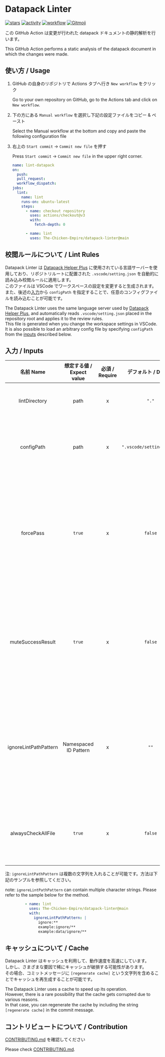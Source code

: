 # Datapack Linter
[![stars](https://img.shields.io/github/stars/ChenCMD/datapack-linter?logo=github)](https://github.com/ChenCMD/datapack-linter/stargazers)
[![activity](https://img.shields.io/github/commit-activity/m/ChenCMD/datapack-linter?label=commit&logo=github)](https://github.com/ChenCMD/datapack-linter/commits/main)
[![workflow](https://img.shields.io/github/actions/workflow/status/ChenCMD/datapack-linter/lint-datapack-dev.yml?branch=main&label=linter)](https://github.com/ChenCMD/datapack-linter/actions?query=workflow%3Atest-run-and-deploy)
[![Gitmoji](https://img.shields.io/badge/gitmoji-%20😜%20😍-FFDD67.svg)](https://gitmoji.carloscuesta.me/)

この GitHub Action は変更が行われた datapack ドキュメントの静的解析を行います。

This GitHub Action performs a static analysis of the datapack document in which the changes were made.


## 使い方 / Usage
1. GitHub の自身のリポジトリで Actions タブへ行き `New workflow` をクリック

   Go to your own repository on GitHub, go to the Actions tab and click on `New workflow`.

1. 下の方にある `Manual workflow` を選択し下記の設定ファイルをコピー & ペースト

   Select the Manual workflow at the bottom and copy and paste the following configuration file

2. 右上の `Start commit` -> `Commit new file` を押す

   Press `Start commit` -> `Commit new file` in the upper right corner.
   ```yaml
   name: lint-datapack
   on:
     push:
     pull_request:
     workflow_dispatch:
   jobs:
     lint:
       name: lint
       runs-on: ubuntu-latest
       steps:
         - name: checkout repository
           uses: actions/checkout@v3
           with:
             fetch-depth: 0

         - name: lint
           uses: The-Chicken-Empire/datapack-linter@main
   ```


## 校閲ルールについて / Lint Rules
Datapack Linter は [Datapack Helper Plus](https://github.com/SPGoding/vscode-datapack-helper-plus) に使用されている言語サーバーを使用しており、リポジトリルートに配置された `.vscode/setting.json` を自動的に読み込み校閲ルールに適用します。  
このファイルは VSCode でワークスペースの設定を変更すると生成されます。  
また、後述の[入力](#入力--inputs)から `configPath` を指定することで、任意のコンフィグファイルを読み込むことが可能です。

The Datapack Linter uses the same language server used by [Datapack Helper Plus](https://github.com/SPGoding/vscode-datapack-helper-plus), and automatically reads `.vscode/setting.json` placed in the repository root and applies it to the review rules.  
This file is generated when you change the workspace settings in VSCode.  
It is also possible to load an arbitrary config file by specifying `configPath` from the [inputs](#入力--inputs) described below.


## 入力 / Inputs
|      名前  Name       | 想定する値 / Expect value | 必須 / Require |   デフォルト / Default    | 概要 / About                                                                                                                                                                                                                                                                                                                                                                                                                   |
| :-------------------: | :-----------------------: | :------------: | :-----------------------: | :----------------------------------------------------------------------------------------------------------------------------------------------------------------------------------------------------------------------------------------------------------------------------------------------------------------------------------------------------------------------------------------------------------------------------- |
|     lintDirectory     |           path            |       x        |           `"."`           | チェックを行うディレクトリ<br>Directory to lint                                                                                                                                                                                                                                                                                                                                                                                |
|      configPath       |           path            |       x        | `".vscode/settings.json"` | 校閲ルールを記載したコンフィグファイルのパス<br>Path to the config file containing the lint rules                                                                                                                                                                                                                                                                                                                              |
|       forcePass       |          `true`           |       x        |          `false`          | チェックに失敗した Datapack ドキュメントが存在するときに step そのものを失敗させるか否か<br>Whether or not to fail the step itself when there is a Datapack document that fails the lint                                                                                                                                                                                                                                       |
|   muteSuccessResult   |          `true`           |       x        |          `false`          | チェックに成功した Datapack ドキュメントのログを無効化するか否か<br>Whether to disable logging of Datapack documents that have been successfully linted                                                                                                                                                                                                                                                                        |
| ignoreLintPathPattern |   Namespaced ID Pattern   |       x        |           `""`            | チェックを行わない Datapack ドキュメントのリソースパスの[名前空間 ID パターン](https://github.com/ChenCMD/datapack-helper-plus-JP/wiki/Access-Modifiers#%E5%90%8D%E5%89%8D%E7%A9%BA%E9%96%93id%E3%83%91%E3%82%BF%E3%83%BC%E3%83%B3)<br>[Namespaced ID Pattern](https://github.com/SpyglassMC/Spyglass/wiki/Access-Modifiers#namespaced-id-pattern) of the resource path of the Datapack document whose lints are to be ignored |
|  alwaysCheckAllFile   |          `true`           |       x        |          `false`          | 常にすべての Datapack ドキュメントをチェックするか否か<br>Whether to always lint all Datapack documents                                                                                                                                                                                                                                                                                                                        |

注: `ignoreLintPathPattern` は複数の文字列を入れることが可能です。方法は下記のサンプルを参照してください。

note: `ignoreLintPathPattern` can contain multiple character strings. Please refer to the sample below for the method.
```yaml
         - name: lint
           uses: The-Chicken-Empire/datapack-linter@main
           with:
             ignoreLintPathPattern: |
               ignore:**
               example:ignore/**
               example:data/ignore/**
```


## キャッシュについて / Cache
Datapack Linter はキャッシュを利用して、動作速度を高速にしています。  
しかし、さまざまな要因で稀にキャッシュが破損する可能性があります。  
その場合、コミットメッセージに `[regenerate cache]` という文字列を含めることでキャッシュを再生成することが可能です。

The Datapack Linter uses a cache to speed up its operation.  
However, there is a rare possibility that the cache gets corrupted due to various reasons.  
In that case, you can regenerate the cache by including the string `[regenerate cache]` in the commit message.


## コントリビュートについて / Contribution
[CONTRIBUTING.md](CONTRIBUTING.md) を確認してください

Please check [CONTRIBUTING.md](CONTRIBUTING.md).
